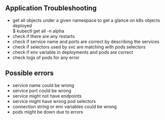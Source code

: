 ## Application Troubleshooting

- get all objects under a given namespace to get a glance on k8s objects deployed </br> $ kubectl get all -n alpha
- check if there are any restarts
- check if service name and ports are correct by describing the services
- check if selectors used by svc are matching with pods selectors
- check if env variable in deployments and pods are correct
- check logs of pods for any error

## Possible errors

- service name could be wrong
- service port could be wrong
- service might not have endpoints
- service might have wrong pod selectors
- connection string or env variables could be wrong
- pods might be down due to errors
